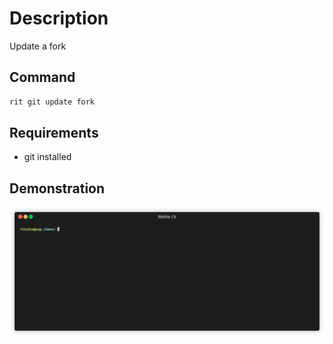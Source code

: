 # Description

Update a fork

## Command

```bash
rit git update fork
```

## Requirements

- git installed

## Demonstration

![gif](https://github.com/ZupIT/ritchie-formulas/raw/master/git/update/fork/docs/update-fork.gif)
